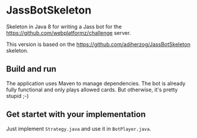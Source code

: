 # JassBotSkeleton

Skeleton in Java 8 for writing a Jass bot for the https://github.com/webplatformz/challenge server.

This version is based on the https://github.com/adiherzog/JassBotSkeleton skeleton.

## Build and run

The application uses Maven to manage dependencies. The bot is already fully functional and only plays allowed cards. But otherwise, it's pretty stupid ;-)

## Get startet with your implementation

Just implement `Strategy.java` and use it in `BotPlayer.java`.
